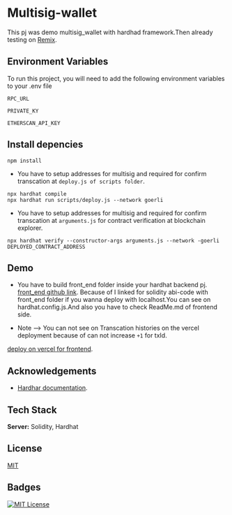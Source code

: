 # Multisig-wallet 

This pj was demo multisig_wallet with hardhad framework.Then already testing on [Remix](http://remix.ethereum.org/#optimize=false&runs=200&evmVersion=null&version=soljson-v0.8.7+commit.e28d00a7.js).

## Environment Variables

To run this project, you will need to add the following environment variables to your .env file

`RPC_URL`

`PRIVATE_KY`

`ETHERSCAN_API_KEY`

## Install depencies

```shell
npm install
```

- You have to setup addresses for multisig and required for confirm transcation at `deploy.js of scripts folder`.
```shell
npx hardhat compile
npx hardhat run scripts/deploy.js --network goerli
```

- You have to setup addresses for multisig and required for confirm transcation at `arguments.js` for contract verification at blockchain explorer.
```shell
npx hardhat verify --constructor-args arguments.js --network -goerli DEPLOYED_CONTRACT_ADDRESS
```

## Demo

- You have to build front_end folder inside your hardhat backend pj. [front_end github link](https://github.com/leopico/multisig-wallet-frontend). Because of I linked for solidity abi-code with front_end folder if you wanna deploy with localhost.You can see on hardhat.config.js.And also you have to check ReadMe.md of frontend side.


- Note --> You can not see on Transcation histories on the vercel deployment because of can not increase `+1` for txId.

[deploy on vercel for frontend](https://multisig-wallet-frontend.vercel.app).

## Acknowledgements

 - [Hardhar documentation](https://hardhat.org/).

## Tech Stack


**Server:** Solidity, Hardhat

## License

[MIT](https://choosealicense.com/licenses/mit/)

## Badges

[![MIT License](https://img.shields.io/badge/License-MIT-green.svg)](https://choosealicense.com/licenses/mit/)
